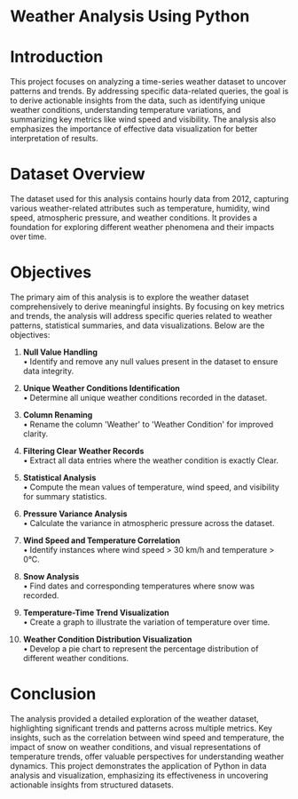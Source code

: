 # Weather Analysis Using Python

# Introduction 
This project focuses on analyzing a time-series weather dataset to uncover patterns and trends. By addressing specific data-related queries, the goal is to derive actionable insights from the data, such as identifying unique weather conditions, understanding temperature variations, and summarizing key metrics like wind speed and visibility. The analysis also emphasizes the importance of effective data visualization for better interpretation of results.

# Dataset Overview
The dataset used for this analysis contains hourly data from 2012, capturing various weather-related attributes such as temperature, humidity, wind speed, atmospheric pressure, and weather conditions. It provides a foundation for exploring different weather phenomena and their impacts over time.

# Objectives
The primary aim of this analysis is to explore the weather dataset comprehensively to derive meaningful insights. By focusing on key metrics and trends, the analysis will address specific queries related to weather patterns, statistical summaries, and data visualizations. Below are the objectives:

1. **Null Value Handling**<br/>
• Identify and remove any null values present in the dataset to ensure data integrity.<br/>

2. **Unique Weather Conditions Identification**<br/>
• Determine all unique weather conditions recorded in the dataset.<br/>

3. **Column Renaming**<br/>
• Rename the column 'Weather' to 'Weather Condition' for improved clarity.<br/>

4. **Filtering Clear Weather Records**<br/>
• Extract all data entries where the weather condition is exactly Clear.<br/>

5. **Statistical Analysis**<br/>
• Compute the mean values of temperature, wind speed, and visibility for summary statistics.<br/>

6. **Pressure Variance Analysis**<br/>
• Calculate the variance in atmospheric pressure across the dataset.<br/>

7. **Wind Speed and Temperature Correlation**<br/>
• Identify instances where wind speed > 30 km/h and temperature > 0°C.<br/>

8. **Snow Analysis**<br/>
• Find dates and corresponding temperatures where snow was recorded.<br/>

9. **Temperature-Time Trend Visualization**<br/>
• Create a graph to illustrate the variation of temperature over time.<br/>

10. **Weather Condition Distribution Visualization**<br/>
• Develop a pie chart to represent the percentage distribution of different weather conditions.<br/>

# Conclusion
The analysis provided a detailed exploration of the weather dataset, highlighting significant trends and patterns across multiple metrics. Key insights, such as the correlation between wind speed and temperature, the impact of snow on weather conditions, and visual representations of temperature trends, offer valuable perspectives for understanding weather dynamics. This project demonstrates the application of Python in data analysis and visualization, emphasizing its effectiveness in uncovering actionable insights from structured datasets.
